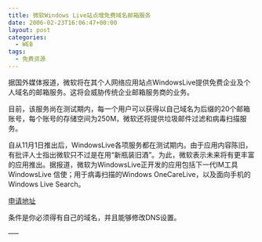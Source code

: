 ```yaml
---
title: 微软Windows Live站点增免费域名邮箱服务
date: 2006-02-23T16:06:47+00:00
layout: post
categories:
  - WEB
tags:
  - 免费资源
---
```


据国外媒体报道，微软将在其个人网络应用站点WindowsLive提供免费企业及个人域名的邮箱服务。这将会威胁传统企业邮箱服务商的业务。

目前，该服务尚在测试期内，每一个用户可以获得以自己域名为后缀的20个邮箱账号，每个账号的存储空间为250M，微软还将提供垃圾邮件过滤和病毒扫描服务。

自从11月1日推出后，WindowsLive各项服务都在测试期内。由于应用内容陈旧，有批评人士指出微软只不过是在用“新瓶装旧酒”。为此，微软表示未来将有更丰富的应用推出。据报道，微软为WindowsLive正开发的应用包括下一代IM工具WindowsLive 信使；用于病毒扫描的Windows OneCareLive，以及面向手机的Windows Live Search。

[申请地址](https://domains.live.com/)

条件是你必须得有自己的域名，并且能够修改DNS设置。

—–